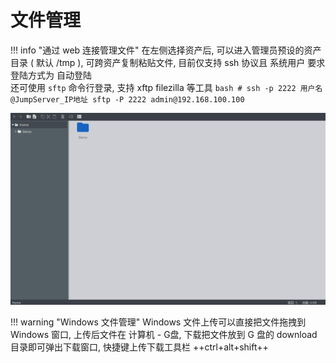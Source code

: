 # 文件管理

!!! info "通过 web 连接管理文件"
    在左侧选择资产后, 可以进入管理员预设的资产目录 ( 默认 /tmp ), 可跨资产复制粘贴文件, 目前仅支持 ssh 协议且 系统用户 要求登陆方式为 自动登陆  
    还可使用 `sftp` 命令行登录, 支持 xftp filezilla 等工具
    ```bash
    # ssh -p 2222 用户名@JumpServer_IP地址
    sftp -P 2222 admin@192.168.100.100
    ```

![文件管理](../../img/user_terminal_web-sftp_list.jpg)

!!! warning "Windows 文件管理"
    Windows 文件上传可以直接把文件拖拽到 Windows 窗口, 上传后文件在 计算机 - G盘, 下载把文件放到 G 盘的 download  目录即可弹出下载窗口, 快捷键上传下载工具栏 ++ctrl+alt+shift++
